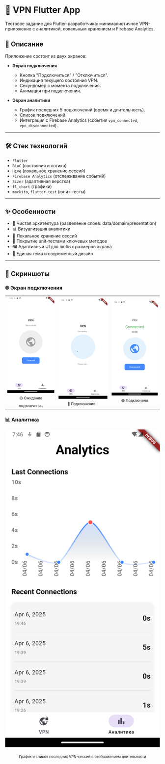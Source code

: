 # 🚀 VPN Flutter App

Тестовое задание для Flutter-разработчика: минималистичное VPN-приложение с аналитикой, локальным хранением и Firebase Analytics.

## 📱 Описание

Приложение состоит из двух экранов:

- **Экран подключения**
  - Кнопка "Подключиться" / "Отключиться".
  - Индикация текущего состояния VPN.
  - Секундомер с момента подключения.
  - Анимация при подключении.

- **Экран аналитики**
  - График последних 5 подключений (время и длительность).
  - Список подключений.
  - Интеграция с Firebase Analytics (события `vpn_connected`, `vpn_disconnected`).

---

## 🛠️ Стек технологий

- `Flutter`
- `BLoC` (состояния и логика)
- `Hive` (локальное хранение сессий)
- `Firebase Analytics` (отслеживание событий)
- `Sizer` (адаптивная верстка)
- `fl_chart` (графики)
- `mockito`, `flutter_test` (юнит-тесты)

---

## ✨ Особенности

- 🧱 Чистая архитектура (разделение слоев: data/domain/presentation)
- 📊 Визуализация аналитики
- 💾 Локальное хранение сессий
- 🧪 Покрытие unit-тестами ключевых методов
- 🖼️ Адаптивный UI для любых размеров экрана
- 🎨 Единая тема и современный дизайн

---


## 📸 Скриншоты

### 🌐 Экран подключения

<table>
  <tr>
    <td align="center"><img src="assets/screenshots/s1.png" width="250"/><br/><sub>🟡 Ожидание подключения</sub></td>
    <td align="center"><img src="assets/screenshots/s2.png" width="250"/><br/><sub>🔵 Подключение...</sub></td>
    <td align="center"><img src="assets/screenshots/s3.png" width="250"/><br/><sub>🟢 Подключено</sub></td>
  </tr>
</table>

### 📊 Аналитика

<p align="center">
  <img src="assets/screenshots/s4.png" width="600"/>
</p>
<p align="center">
  <sub>График и список последних VPN-сессий с отображением длительности</sub>
</p>
